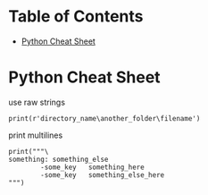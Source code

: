 # Table of Contents

<!-- vim-markdown-toc GFM -->

* [Python Cheat Sheet](#python-cheat-sheet)

<!-- vim-markdown-toc -->

# Python Cheat Sheet

use raw strings
```
print(r'directory_name\another_folder\filename')
```

print multilines
```
print("""\
something: something_else
		-some_key	something_here
		-some_key	something_else_here
""")
```
